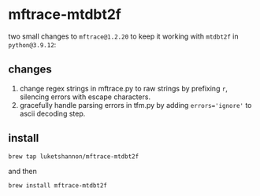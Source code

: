 # mftrace-mtdbt2f
two small changes to `mftrace@1.2.20` to keep it working with `mtdbt2f` in `python@3.9.12`:

## changes
1. change regex strings in mftrace.py to raw strings by prefixing `r`, silencing errors with escape characters.
2. gracefully handle parsing errors in tfm.py by adding `errors='ignore'` to ascii decoding step.


## install
```
brew tap luketshannon/mftrace-mtdbt2f
```
and then
```
brew install mftrace-mtdbt2f
```